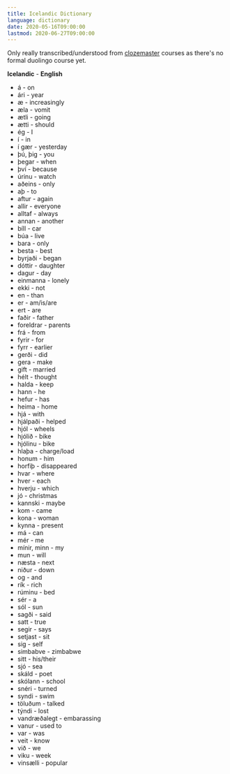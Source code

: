 ```yaml
---
title: Icelandic Dictionary
language: dictionary
date: 2020-05-16T09:00:00
lastmod: 2020-06-27T09:00:00
---
```


Only really transcribed/understood from [clozemaster](https://www.clozemaster.com/l/isl-eng/play) courses as there's no formal duolingo course yet.

**Icelandic** - **English**  
* &aacute; - on
* &aacute;ri - year
* &aelig; - increasingly 
* &aelig;la - vomit
* &aelig;tli - going
* &aelig;tti - should
* &eacute;g - I
* &iacute; - in
* &iacute; g&aelig;r - yesterday
* &thorn;&uacute;, &thorn;ig - you
* &thorn;egar - when
* &thorn;v&iacute; - because
* &uacute;rinu - watch
* a&eth;eins - only
* a&thorn; - to
* aftur - again
* allir - everyone
* alltaf - always
* annan - another
* b&iacute;ll - car
* b&uacute;a - live
* bara - only
* besta - best
* byrja&eth;i - began
* d&oacute;ttir - daughter 
* dagur - day
* einmanna - lonely
* ekki - not
* en - than
* er - am/is/are
* ert - are
* fa&eth;ir - father
* foreldrar - parents
* fr&aacute; - from
* fyrir - for
* fyrr - earlier
* ger&eth;i - did
* gera - make
* gift - married
* h&eacute;lt - thought
* halda - keep
* hann - he
* hefur - has
* heima - home
* hj&aacute; - with
* hj&aacute;lpa&eth;i - helped
* hj&oacute;l - wheels
* hj&oacute;li&eth; - bike
* hj&oacute;linu - bike
* hla&thorn;a - charge/load
* honum - him
* horfi&thorn; - disappeared 
* hvar - where
* hver - each
* hverju - which
* j&oacute; - christmas
* kannski - maybe
* kom - came
* kona - woman
* kynna - present
* m&aacute; - can
* m&eacute;r - me
* m&iacute;nir, minn - my
* mun - will
* n&aelig;sta - next
* ni&eth;ur - down
* og - and
* r&iacute;k - rich
* r&uacute;minu - bed
* s&eacute;r - a
* s&oacute;l - sun
* sag&eth;i - said
* satt - true
* segir - says
* setjast - sit
* sig - self
* simbabve - zimbabwe
* sitt - his/their
* sj&oacute; - sea
* sk&aacute;ld - poet
* sk&oacute;lann - school
* sn&eacute;ri - turned
* syndi - swim
* t&ouml;lu&eth;um - talked
* t&yacute;ndi - lost
* vandr&aelig;&eth;alegt - embarassing
* vanur - used to
* var - was
* veit - know
* vi&eth; - we
* viku - week
* vins&aelig;lli - popular
